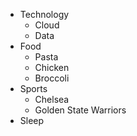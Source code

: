 * Technology
  * Cloud
  * Data 
* Food 
  * Pasta
  * Chicken
  * Broccoli 
* Sports
  * Chelsea 
  * Golden State Warriors
* Sleep
